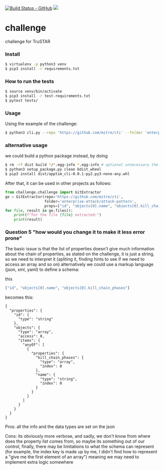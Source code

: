 [![Build Status - GitHub](https://github.com/YaPeL/challenge/workflows/test/badge.svg)](https://github.com/YaPeL/challenge/actions?query=workflow%3Atest)
[![](https://img.shields.io/badge/python-3.8+-green.svg)](https://www.python.org/download/releases/3.8.0/)

# challenge
challenge for TruSTAR

### Install
```bash
$ virtualenv -p python3 venv 
$ pip3 install -r requirements.txt
```

### How to run the tests
```bash
$ source venv/bin/activate 
$ pip3 install -r test-requirements.txt
$ pytest tests/
```

### Usage
Using the example of the challenge:
```bash
$ python3 cli.py --repo 'https://github.com/mitre/cti' --folder 'enterprise-attack/attack-pattern' --props "id" "objects[0].name" "objects[0].kill_chain_phases"
```

### alternative usage
we could build a python package instead, by doing
```bash
$ rm -rf dist build */*.egg-info *.egg-info # optional unnecessary the first time
$ python3 setup_package.py clean bdist_wheel
$ pip3 install dist/apptim_cli-0.0.1-py2.py3-none-any.whl
```
After that, it can be used in other projects as follows:
```python
from challenge.challenge import GitExtractor
ge = GitExtractor(repo='https://github.com/mitre/cti',
                  folder='enterprise-attack/attack-pattern',
                  props=["id", "objects[0].name", "objects[0].kill_chain_phases"])
for file, result in ge.files():
    print(f"For the file {file} extracted:")
    print(result)
```

### Question 5 "how would you change it to make it less error prone"
The basic issue is that the list of properties doesn't give much information about the chain of properties,
as stated on the challenge, it is just a string, so we need to interpret it (spliting it, finding hints to see if we need to access an array and so on)
alternatively we could use a markup language (json, xml, yaml) to define a schema:


this
```python
["id", "objects[0].name", "objects[0].kill_chain_phases"]
```
becomes this:
```javscript
{
  "properties": {
    "id": {
      "type": "string"
    },
    "objects": {
      "type": "array",
      "access": 0,
      "items": {
        "anyOf": [
          {
            "properties": {
              "kill_chain_phases": {
                "type": "array",
                "index": 0
              },
              "name": {
                "type": "string",
                "index": 0
              }
            }
          }
        ]
      }
    }
  }
}
```

Pros: all the info and the data types are set on the json

Cons: its obviously more verbose, and sadly, we don't know from where does the property list comes from, so maybe its something out of our control,
finally, there may be limitations to what the schema can represent
(for example, the index key is made up by me, I didn't find how to represent a "give me the first element of an array")
 meaning we may need to implement extra logic somewhere